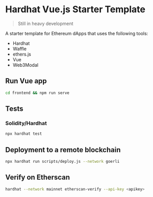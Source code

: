 # Hardhat Vue.js Starter Template

> Still in heavy development

A starter template for Ethereum dApps that uses the following tools:

- Hardhat
- Waffle
- ethers.js
- Vue
- Web3Modal

## Run Vue app

```bash
cd frontend && npm run serve
```

## Tests

### Solidity/Hardhat

```bash
npx hardhat test
```

## Deployment to a remote blockchain

```bash
npx hardhat run scripts/deploy.js --network goerli
```

## Verify on Etherscan

```bash
hardhat --network mainnet etherscan-verify --api-key <apikey>
```
